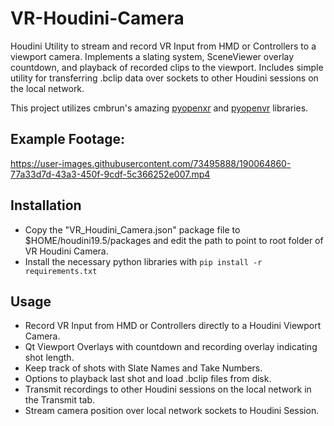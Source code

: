 # VR-Houdini-Camera
Houdini Utility to stream and record VR Input from HMD or Controllers to a viewport camera. Implements a slating system, SceneViewer overlay countdown, and playback of recorded clips to the viewport. Includes simple utility for transferring .bclip data over sockets to other Houdini sessions on the local network.

This project utilizes cmbrun's amazing [pyopenxr](https://github.com/cmbruns/pyopenxr) and [pyopenvr](https://github.com/cmbruns/pyopenvr) libraries.

## Example Footage:

https://user-images.githubusercontent.com/73495888/190064860-77a33d7d-43a3-450f-9cdf-5c366252e007.mp4

## Installation
* Copy the "VR_Houdini_Camera.json" package file to $HOME/houdini19.5/packages and edit the path to point to root folder of VR Houdini Camera.
* Install the necessary python libraries with `pip install -r requirements.txt`

## Usage
* Record VR Input from HMD or Controllers directly to a Houdini Viewport Camera.
* Qt Viewport Overlays with countdown and recording overlay indicating shot length.
* Keep track of shots with Slate Names and Take Numbers.
* Options to playback last shot and load .bclip files from disk.
* Transmit recordings to other Houdini sessions on the local network in the Transmit tab.
* Stream camera position over local network sockets to Houdini Session.

